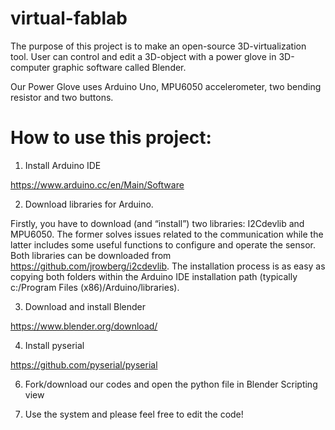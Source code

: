 # virtual-fablab
The purpose of this project is to make an open-source 3D-virtualization tool.
User can control and edit a 3D-object with a power glove in 3D-computer graphic software called Blender.

Our Power Glove uses Arduino Uno, MPU6050 accelerometer, two bending resistor and two buttons.

# How to use this project:
1. Install Arduino IDE

https://www.arduino.cc/en/Main/Software

2. Download libraries for Arduino.

  Firstly, you have to download (and “install”) two libraries: I2Cdevlib and MPU6050. The former solves issues related to the communication   while the latter includes some useful functions to configure and operate the sensor. Both libraries can be downloaded from                 https://github.com/jrowberg/i2cdevlib. The installation process is as easy as copying both folders within the Arduino IDE installation     path (typically c:/Program Files (x86)/Arduino/libraries).

3. Download and install Blender

  https://www.blender.org/download/

4. Install pyserial

  https://github.com/pyserial/pyserial

6. Fork/download our codes and open the python file in Blender Scripting view

7. Use the system and please feel free to edit the code!
